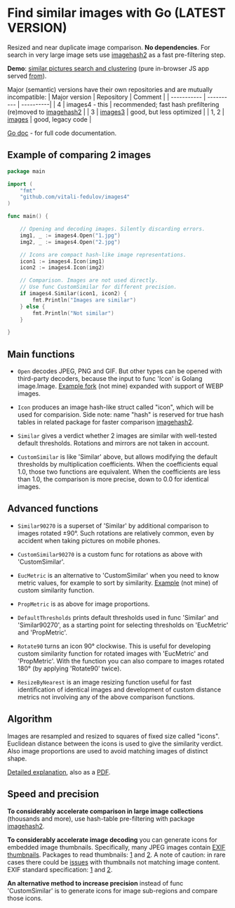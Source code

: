 # Find similar images with Go (LATEST VERSION)

Resized and near duplicate image comparison. **No dependencies**. For search in very large image sets use [imagehash2](https://github.com/vitali-fedulov/imagehash2) as a fast pre-filtering step.

**Demo**: [similar pictures search and clustering](https://vitali-fedulov.github.io/similar.pictures/) (pure in-browser JS app served [from](https://github.com/vitali-fedulov/similar.pictures)).

Major (semantic) versions have their own repositories and are mutually incompatible:
| Major version | Repository | Comment |
| ----------- | ---------- | ----------|
| 4 | images4 - this | recommended; fast hash prefiltering (re)moved to [imagehash2](https://github.com/vitali-fedulov/imagehash2) |
| 3 | [images3](https://github.com/vitali-fedulov/images3) | good, but less optimized |
| 1, 2 | [images](https://github.com/vitali-fedulov/images) | good, legacy code |

[Go doc](https://pkg.go.dev/github.com/vitali-fedulov/images4) - for full code documentation.

## Example of comparing 2 images

```go
package main

import (
	"fmt"
	"github.com/vitali-fedulov/images4"
)

func main() {

	// Opening and decoding images. Silently discarding errors.
	img1, _ := images4.Open("1.jpg")
	img2, _ := images4.Open("2.jpg")

	// Icons are compact hash-like image representations.
	icon1 := images4.Icon(img1)
	icon2 := images4.Icon(img2)

	// Comparison. Images are not used directly.
	// Use func CustomSimilar for different precision.
	if images4.Similar(icon1, icon2) {
		fmt.Println("Images are similar")
	} else {
		fmt.Println("Not similar")
	}

}
```

## Main functions

- `Open` decodes JPEG, PNG and GIF. But other types can be opened with third-party decoders, because the input to func 'Icon' is Golang image.Image. [Example fork](https://github.com/Pineapples27/images4) (not mine) expanded with support of WEBP images.

- `Icon` produces an image hash-like struct called "icon", which will be used for comparision. Side note: name "hash" is reserved for true hash tables in related package for faster comparison [imagehash2](https://github.com/vitali-fedulov/imagehash2).

- `Similar` gives a verdict whether 2 images are similar with well-tested default thresholds. Rotations and mirrors are not taken in account.

- `CustomSimilar` is like 'Similar' above, but allows modifying the default thresholds by multiplication coefficients. When the coefficients equal 1.0, those two functions are equivalent. When the coefficients are less than 1.0, the comparison is more precise, down to 0.0 for identical images.

## Advanced functions

- `Similar90270` is a superset of 'Similar' by additional comparison to images rotated ±90°. Such rotations are relatively common, even by accident when taking pictures on mobile phones.

- `CustomSimilar90270` is a custom func for rotations as above with 'CustomSimilar'.

- `EucMetric` is an alternative to 'CustomSimilar' when you need to know metric values, for example to sort by similarity. [Example](https://github.com/egor-romanov/png2gif/blob/main/main.go#L450) (not mine) of custom similarity function.

- `PropMetric` is as above for image proportions.

- `DefaultThresholds` prints default thresholds used in func 'Similar' and 'Similar90270', as a starting point for selecting thresholds on 'EucMetric' and 'PropMetric'.

- `Rotate90` turns an icon 90° clockwise. This is useful for developing custom similarity function for rotated images with 'EucMetric' and 'PropMetric'. With the function you can also compare to images rotated 180° (by applying 'Rotate90' twice).

- `ResizeByNearest` is an image resizing function useful for fast identification of identical images and development of custom distance metrics not involving any of the above comparison functions.


## Algorithm

Images are resampled and resized to squares of fixed size called "icons". Euclidean distance between the icons is used to give the similarity verdict. Also image proportions are used to avoid matching images of distinct shape.

[Detailed explanation](https://vitali-fedulov.github.io/similar.pictures/algorithm-for-perceptual-image-comparison.html), also as a [PDF](https://github.com/vitali-fedulov/research/blob/main/Algorithm%20for%20perceptual%20image%20comparison.pdf).

## Speed and precision

**To considerably accelerate comparison in large image collections** (thousands and more), use hash-table pre-filtering with package [imagehash2](https://github.com/vitali-fedulov/imagehash2).

**To considerably accelerate image decoding** you can generate icons for embedded image thumbnails. Specifically, many JPEG images contain [EXIF thumbnails](https://vitali-fedulov.github.io/similar.pictures/jpeg-thumbnail-reader.html). Packages to read thumbnails: [1](https://github.com/dsoprea/go-exif) and [2](https://github.com/rwcarlsen/goexif). A note of caution: in rare cases there could be [issues](https://security.stackexchange.com/questions/116552/the-history-of-thumbnails-or-just-a-previous-thumbnail-is-embedded-in-an-image/201785#201785) with thumbnails not matching image content. EXIF standard specification: [1](https://www.media.mit.edu/pia/Research/deepview/exif.html) and [2](https://www.exif.org/Exif2-2.PDF).

**An alternative method to increase precision** instead of func 'CustomSimilar' is to generate icons for image sub-regions and compare those icons.
